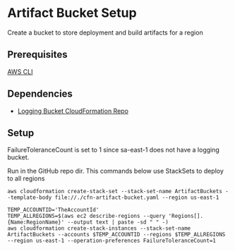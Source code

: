# Artifact Bucket Setup
Create a bucket to store deployment and build artifacts for a region

## Prerequisites
[AWS CLI](http://docs.aws.amazon.com/rekognition/latest/dg/setup-awscli.html)

## Dependencies
- [Logging Bucket CloudFormation Repo](https://github.com/benoram/oramco.aws.setup.loggingbucket.git)

## Setup
FailureToleranceCount is set to 1 since sa-east-1 does not have a logging bucket.

Run in the GitHub repo dir. This commands below use StackSets to deploy to all regions

```
aws cloudformation create-stack-set --stack-set-name ArtifactBuckets --template-body file://./cfn-artifact-bucket.yaml --region us-east-1

TEMP_ACCOUNTID='TheAccountId'
TEMP_ALLREGIONS=$(aws ec2 describe-regions --query 'Regions[].{Name:RegionName}' --output text | paste -sd " " -)
aws cloudformation create-stack-instances --stack-set-name ArtifactBuckets --accounts $TEMP_ACCOUNTID --regions $TEMP_ALLREGIONS --region us-east-1 --operation-preferences FailureToleranceCount=1